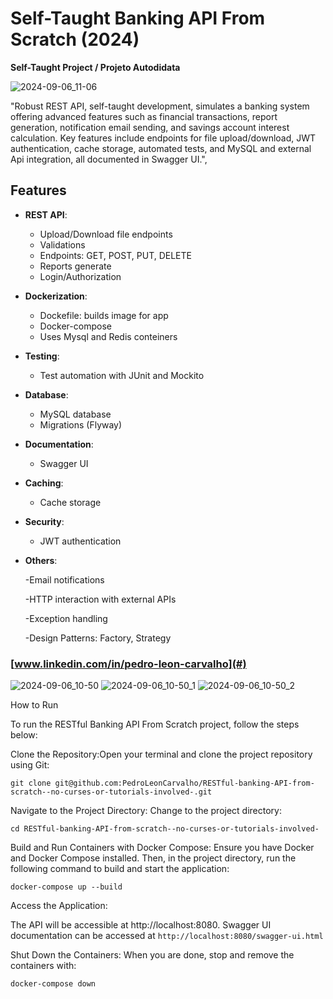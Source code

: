 # Self-Taught Banking API From Scratch (2024)

**Self-Taught Project / Projeto Autodidata** 
 
![2024-09-06_11-06](https://github.com/user-attachments/assets/38e5983d-c4c8-495d-8135-d1e023591da1)

"Robust REST API, self-taught development, simulates a banking system offering advanced features such as financial transactions, report generation, notification email sending, and savings account interest calculation. Key features include endpoints for file upload/download, JWT authentication, cache storage, automated tests, and MySQL and external Api integration, all documented in Swagger UI.",

## Features

- **REST API**:
  - Upload/Download file endpoints
  - Validations
  - Endpoints: GET, POST, PUT, DELETE
  - Reports generate
  - Login/Authorization
    
- **Dockerization**:
  - Dockefile: builds image for app
  - Docker-compose
  - Uses Mysql and Redis conteiners
   
- **Testing**:
  - Test automation with JUnit and Mockito

- **Database**:
  - MySQL database
  - Migrations (Flyway)

- **Documentation**:
  - Swagger UI

- **Caching**:
  - Cache storage

- **Security**:

  - JWT authentication

- **Others**:
  
  -Email notifications
  
  -HTTP interaction with external APIs
  
  -Exception handling
  
  -Design Patterns: Factory, Strategy
  
### [www.linkedin.com/in/pedro-leon-carvalho](#)

![2024-09-06_10-50](https://github.com/user-attachments/assets/5cbec450-6a37-47a5-90ab-1d3fed7715a2)
![2024-09-06_10-50_1](https://github.com/user-attachments/assets/26b94e48-2102-4f21-97ff-d9c74e2658ed)
![2024-09-06_10-50_2](https://github.com/user-attachments/assets/d410656b-b84a-4980-b7a7-771012a4b9df)

How to Run

To run the RESTful Banking API From Scratch project, follow the steps below:

Clone the Repository:Open your terminal and clone the project repository using Git:

```
git clone git@github.com:PedroLeonCarvalho/RESTful-banking-API-from-scratch--no-curses-or-tutorials-involved-.git 
```

Navigate to the Project Directory:
Change to the project directory:

```
cd RESTful-banking-API-from-scratch--no-curses-or-tutorials-involved-
```

Build and Run Containers with Docker Compose:
Ensure you have Docker and Docker Compose installed. Then, in the project directory, run the following command to build and start the application:

```
docker-compose up --build
```

Access the Application:

The API will be accessible at http://localhost:8080.
Swagger UI documentation can be accessed at ``` http://localhost:8080/swagger-ui.html ```

Shut Down the Containers:
When you are done, stop and remove the containers with:
```
docker-compose down
```

